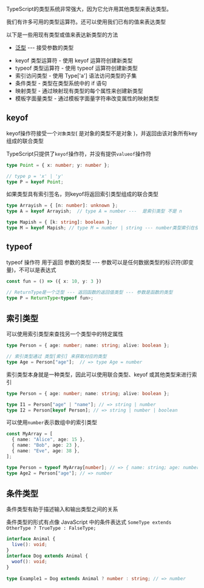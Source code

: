 TypeScript的类型系统非常强大，因为它允许用其他类型来表达类型。

我们有许多可用的类型运算符。还可以使用我们已有的值来表达类型

以下是一些用现有类型或值来表达新类型的方法

+ [泛型](vaults/001-泛型.md)  --- 接受参数的类型

- keyof 类型运算符 - 使用 keyof 运算符创建新类型
- typeof 类型运算符 - 使用 typeof 运算符创建新类型
- 索引访问类型 - 使用 Type['a'] 语法访问类型的子集
- 条件类型 - 类型在类型系统中的 if 语句
- 映射类型 - 通过映射现有类型的每个属性来创建新类型
- 模板字面量类型 - 通过模板字面量字符串改变属性的映射类型



## keyof

keyof操作符接受一个`对象类型`( 是对象的类型不是对象 )，并返回由该对象所有key组成的联合类型

TypeScript只提供了`keyof`操作符，并没有提供`valueof`操作符

```ts
type Point = { x: number; y: number };

// type p = 'x' | 'y'
type P = keyof Point;
```



如果类型具有索引签名，则keyof将返回索引类型组成的联合类型

```ts
type Arrayish = { [n: number]: unknown };
type A = keyof Arrayish;  // type A = number ---  是索引类型 不是 n

type Mapish = { [k: string]: boolean };
type M = keyof Mapish; // type M = number | string --- number类型索引在使用时会被转换为string
```



## typeof

typeof 操作符 用于返回 参数的类型 --- 参数可以是任何数据类型的标识符(即变量)，不可以是表达式

```ts
const fun = () => ({ x: 10, y: 3 })

// ReturnType是一个泛型 --- 返回函数的返回值类型 --- 参数是函数的类型
type P = ReturnType<typeof fun>;
```



## 索引类型

可以使用索引类型来查找另一个类型中的特定属性

```ts
type Person = { age: number; name: string; alive: boolean };

// 索引类型通过 类型[索引] 来获取对应的类型
type Age = Person["age"];  // => type Age = number
```

索引类型本身就是一种类型，因此可以使用联合类型、keyof 或其他类型来进行索引

```ts
type Person = { age: number; name: string; alive: boolean };

type I1 = Person["age" | "name"]; // => string | number
type I2 = Person[keyof Person]; // => string | number | boolean
```

可以使用`number`表示数组中的索引类型

```ts
const MyArray = [
  { name: "Alice", age: 15 },
  { name: "Bob", age: 23 },
  { name: "Eve", age: 38 },
];

type Person = typeof MyArray[number]; // => { name: string; age: number; } 
type Age2 = Person["age"]; // => number
```



## 条件类型

条件类型有助于描述输入和输出类型之间的关系

条件类型的形式有点像 JavaScript 中的条件表达式 `SomeType extends OtherType ? TrueType : FalseType;`

```ts
interface Animal {
  live(): void;
}
interface Dog extends Animal {
  woof(): void;
}
 
type Example1 = Dog extends Animal ? number : string; // => number
```


